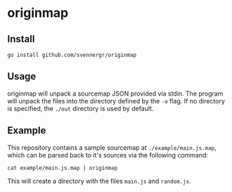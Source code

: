 # originmap

## Install

```
go install github.com/svennergr/originmap
```

## Usage

originmap will unpack a sourcemap JSON provided via stdin. The program will unpack the files into the directory defined by the `-o` flag. If no directory is specified, the `./out` directory is used by default.

## Example

This repository contains a sample sourcemap at `./example/main.js.map`, which can be parsed back to it's sources via the following command:

```
cat example/main.js.map | originmap
```

This will create a directory with the files `main.js` and `random.js`.
